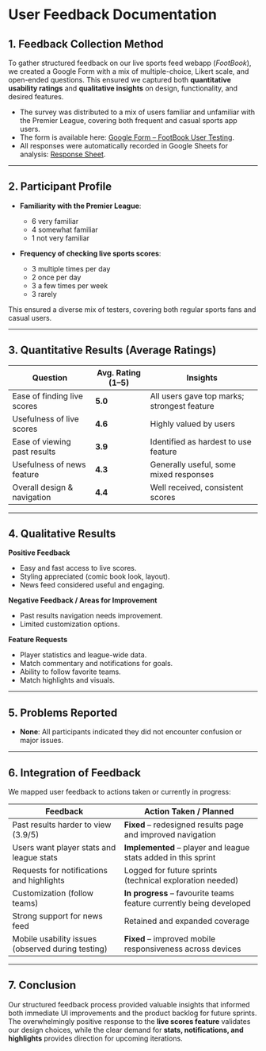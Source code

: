 # User Feedback Documentation

## 1. Feedback Collection Method

To gather structured feedback on our live sports feed webapp (_FootBook_), we created a Google Form with a mix of multiple-choice, Likert scale, and open-ended questions. This ensured we captured both **quantitative usability ratings** and **qualitative insights** on design, functionality, and desired features.

- The survey was distributed to a mix of users familiar and unfamiliar with the Premier League, covering both frequent and casual sports app users.
- The form is available here: [Google Form – FootBook User Testing](https://forms.gle/VAHaR9THD94svBqZ8).
- All responses were automatically recorded in Google Sheets for analysis: [Response Sheet](https://docs.google.com/spreadsheets/d/1YT5DxfYtVcAyE00raI-tyVNzK57pxZpyvRuBQByAL2g/edit?usp=sharing).

---

## 2. Participant Profile

- **Familiarity with the Premier League**:

  - 6 very familiar
  - 4 somewhat familiar
  - 1 not very familiar

- **Frequency of checking live sports scores**:
  - 3 multiple times per day
  - 2 once per day
  - 3 a few times per week
  - 3 rarely

This ensured a diverse mix of testers, covering both regular sports fans and casual users.

---

## 3. Quantitative Results (Average Ratings)

| Question                     | Avg. Rating (1–5) | Insights                                    |
| ---------------------------- | ----------------- | ------------------------------------------- |
| Ease of finding live scores  | **5.0**           | All users gave top marks; strongest feature |
| Usefulness of live scores    | **4.6**           | Highly valued by users                      |
| Ease of viewing past results | **3.9**           | Identified as hardest to use feature        |
| Usefulness of news feature   | **4.3**           | Generally useful, some mixed responses      |
| Overall design & navigation  | **4.4**           | Well received, consistent scores            |

---

## 4. Qualitative Results

**Positive Feedback**

- Easy and fast access to live scores.
- Styling appreciated (comic book look, layout).
- News feed considered useful and engaging.

**Negative Feedback / Areas for Improvement**

- Past results navigation needs improvement.
- Limited customization options.

**Feature Requests**

- Player statistics and league-wide data.
- Match commentary and notifications for goals.
- Ability to follow favorite teams.
- Match highlights and visuals.

---

## 5. Problems Reported

- **None**: All participants indicated they did not encounter confusion or major issues.

---

## 6. Integration of Feedback

We mapped user feedback to actions taken or currently in progress:

| Feedback                                          | Action Taken / Planned                                              |
| ------------------------------------------------- | ------------------------------------------------------------------- |
| Past results harder to view (3.9/5)               | **Fixed** – redesigned results page and improved navigation         |
| Users want player stats and league stats          | **Implemented** – player and league stats added in this sprint      |
| Requests for notifications and highlights         | Logged for future sprints (technical exploration needed)            |
| Customization (follow teams)                      | **In progress** – favourite teams feature currently being developed |
| Strong support for news feed                      | Retained and expanded coverage                                      |
| Mobile usability issues (observed during testing) | **Fixed** – improved mobile responsiveness across devices           |

---

## 7. Conclusion

Our structured feedback process provided valuable insights that informed both immediate UI improvements and the product backlog for future sprints. The overwhelmingly positive response to the **live scores feature** validates our design choices, while the clear demand for **stats, notifications, and highlights** provides direction for upcoming iterations.
